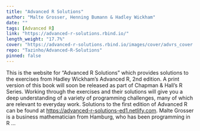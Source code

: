 ```yaml
---
title: "Advanced R Solutions"
author: "Malte Grosser, Henning Bumann & Hadley Wickham"
date: ""
tags: [Advanced R]
link: "https://advanced-r-solutions.rbind.io/"
length_weight: "17.7%"
cover: "https://advanced-r-solutions.rbind.io/images/cover/advrs_cover.png"
repo: "Tazinho/Advanced-R-Solutions"
pinned: false
---
```


This is the website for “Advanced R Solutions” which provides solutions to the exercises from Hadley Wickham’s Advanced R, 2nd edition. A print version of this book will soon be released as part of Chapman & Hall’s R Series. Working through the exercises and their solutions will give you a deep understanding of a variety of programming challenges, many of which are relevant to everyday work. Solutions to the first edition of Advanced R can be found at https://advanced-r-solutions-ed1.netlify.com. Malte Grosser is a business mathematician from Hamburg, who has been programming in R ...
